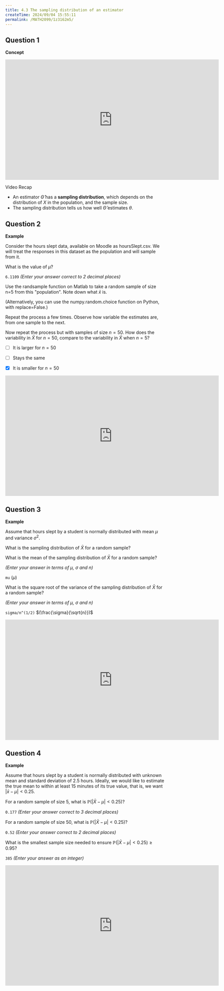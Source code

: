 ```yaml
---
title: 4.3 The sampling distribution of an estimator
createTime: 2024/09/04 15:55:11
permalink: /MATH2099/1z3162m5/
---
```


<script setup>
import HSelect from "@HSelect"
</script>

## Question 1

<div class="how_qb">

**Concept**

<iframe width="672" height="378" src="https://www.youtube.com/embed/q5eYgB48RTc" title="L4 06 Sampling Distribution" frameborder="0" allow="accelerometer; autoplay; clipboard-write; encrypted-media; gyroscope; picture-in-picture; web-share" referrerpolicy="strict-origin-when-cross-origin" allowfullscreen></iframe>

Video Recap

- An estimator $\hat{\Theta}$ has a **sampling distribution**, which depends on the distribution of $X$ in the population, and the sample size.
- The sampling distribution tells us how well $\hat{\Theta}$ estimates $\theta$.

</div>

## Question 2

<div class="how_qb">

**Example**

Consider the hours slept data, available on Moodle as hoursSlept.csv. We will treat the responses in this dataset as the population and will sample from it.

What is the value of $\mu$?

`6.1109` *(Enter your answer correct to 2 decimal places)*

Use the randsample function on Matlab to take a random sample of size n=5 from this "population". Note down what $\bar{x}$ is.

(Alternatively, you can use the numpy.random.choice function on Python, with replace=False.)

Repeat the process a few times. Observe how variable the estimates are, from one sample to the next.

Now repeat the process but with samples of size $n=50$. How does the variability in $\bar{X}$ for $n=50$, compare to the variability in $\bar{X}$ when $n=5$?

- [ ] It is larger for $n=50$

- [ ] Stays the same

- [x] It is smaller for $n=50$

<iframe width="672" height="378" src="https://www.youtube.com/embed/hfz2tq4GVLg" title="L4 07 Sampling Average Hours Slept Example" frameborder="0" allow="accelerometer; autoplay; clipboard-write; encrypted-media; gyroscope; picture-in-picture; web-share" referrerpolicy="strict-origin-when-cross-origin" allowfullscreen></iframe>

</div>

## Question 3

<div class="how_qb">

**Example**

Assume that hours slept by a student is normally distributed with mean $\mu$ and variance $\sigma^2$.

What is the sampling distribution of $\bar{X}$ for a random sample?

<HSelect type="Mobius" :values="[
    {label: 'Pareto'},
    {label: 'Uniform'},
    {label: 'Binomial'},
    {label: 'Poisson'},
    {label: 'Normal', selected: true},
    {label: 'Exponential'}
]" />

What is the mean of the sampling distribution of $\bar{X}$ for a random sample?

*(Enter your answer in terms of $\mu$, $\sigma$ and $n$)*

`mu` $(\mu)$

What is the square root of the variance of the sampling distribution of $\bar{X}$ for a random sample?

*(Enter your answer in terms of $\mu$, $\sigma$ and $n$)*

`sigma/n^(1/2)` $(\frac{\sigma}{\sqrt{n}})$

<iframe width="672" height="378" src="https://www.youtube.com/embed/a5iNmGaeDRs" title="L4 08 Sampling Distribution Parameters Example" frameborder="0" allow="accelerometer; autoplay; clipboard-write; encrypted-media; gyroscope; picture-in-picture; web-share" referrerpolicy="strict-origin-when-cross-origin" allowfullscreen></iframe>

</div>


## Question 4

<div class="how_qb">

**Example**

Assume that hours slept by a student is normally distributed with unknown mean and standard deviation of $2.5$ hours. Ideally, we would like to estimate the true mean to within at least $15$ minutes of its true value, that is, we want $|\bar{x} - \mu| < 0.25$.

For a random sample of size $5$, what is $\mathbb{P}(|\bar{X} - \mu| < 0.25 )$?

`0.177` *(Enter your answer correct to 3 decimal places)*

For a random sample of size $50$, what is $\mathbb{P}(|\bar{X} - \mu| < 0.25 )$?

`0.52` *(Enter your answer correct to 2 decimal places)*

What is the smallest sample size needed to ensure $\mathbb{P}(|\bar{X} - \mu| < 0.25 ) \geq 0.95$?

`385` *(Enter your answer as an integer)*

<iframe width="672" height="378" src="https://www.youtube.com/embed/5Q5OqQHjoQQ" title="L4 09 Sampling Distribution Sample Size Example" frameborder="0" allow="accelerometer; autoplay; clipboard-write; encrypted-media; gyroscope; picture-in-picture; web-share" referrerpolicy="strict-origin-when-cross-origin" allowfullscreen></iframe>

</div>

